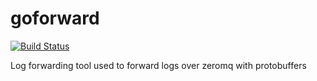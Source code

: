 goforward
=========
[![Build Status](https://travis-ci.org/CapillarySoftware/goforward.svg?branch=master)](https://travis-ci.org/CapillarySoftware/goforward)

Log forwarding tool used to forward logs over zeromq with protobuffers
